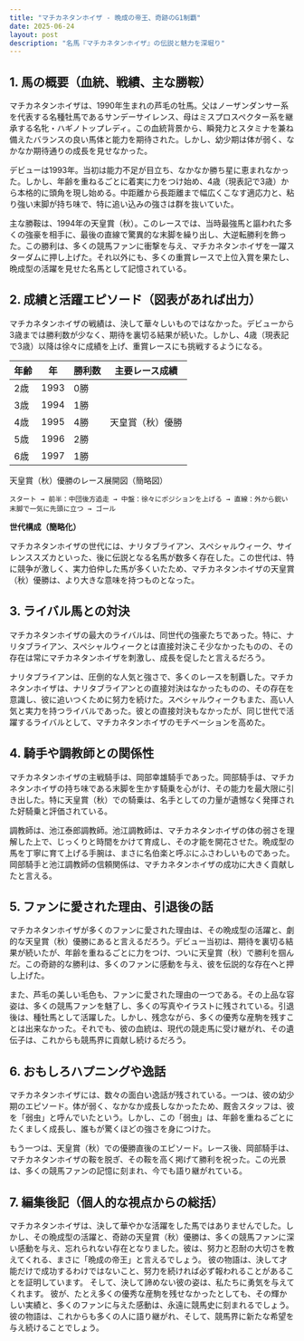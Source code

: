 ```yaml
---
title: "マチカネタンホイザ - 晩成の帝王、奇跡のG1制覇"
date: 2025-06-24
layout: post
description: "名馬『マチカネタンホイザ』の伝説と魅力を深堀り"
---
```


## 1. 馬の概要（血統、戦績、主な勝鞍）

マチカネタンホイザは、1990年生まれの芦毛の牡馬。父はノーザンダンサー系を代表する名種牡馬であるサンデーサイレンス、母はミスプロスペクター系を継承する名牝・ハギノトップレディ。この血統背景から、瞬発力とスタミナを兼ね備えたバランスの良い馬体と能力を期待された。しかし、幼少期は体が弱く、なかなか期待通りの成長を見せなかった。

デビューは1993年。当初は能力不足が目立ち、なかなか勝ち星に恵まれなかった。しかし、年齢を重ねるごとに着実に力をつけ始め、4歳（現表記で3歳）から本格的に頭角を現し始める。中距離から長距離まで幅広くこなす適応力と、粘り強い末脚が持ち味で、特に追い込みの強さは群を抜いていた。

主な勝鞍は、1994年の天皇賞（秋）。このレースでは、当時最強馬と謳われた多くの強豪を相手に、最後の直線で驚異的な末脚を繰り出し、大逆転勝利を飾った。この勝利は、多くの競馬ファンに衝撃を与え、マチカネタンホイザを一躍スターダムに押し上げた。それ以外にも、多くの重賞レースで上位入賞を果たし、晩成型の活躍を見せた名馬として記憶されている。


## 2. 成績と活躍エピソード（図表があれば出力）

マチカネタンホイザの戦績は、決して華々しいものではなかった。デビューから3歳までは勝利数が少なく、期待を裏切る結果が続いた。しかし、4歳（現表記で3歳）以降は徐々に成績を上げ、重賞レースにも挑戦するようになる。

| 年齢 | 年 | 勝利数 | 主要レース成績 |
|---|---|---|---|
| 2歳 | 1993 | 0勝 |  |
| 3歳 | 1994 | 1勝 |  |
| 4歳 | 1995 | 4勝 | 天皇賞（秋）優勝 |
| 5歳 | 1996 | 2勝 |  |
| 6歳 | 1997 | 1勝 |  |


天皇賞（秋）優勝のレース展開図（簡略図）

```
スタート → 前半：中団後方追走 → 中盤：徐々にポジションを上げる → 直線：外から鋭い末脚で一気に先頭に立つ → ゴール
```

**世代構成（簡略化）**

マチカネタンホイザの世代には、ナリタブライアン、スペシャルウィーク、サイレンススズカといった、後に伝説となる名馬が数多く存在した。この世代は、特に競争が激しく、実力伯仲した馬が多くいたため、マチカネタンホイザの天皇賞（秋）優勝は、より大きな意味を持つものとなった。


## 3. ライバル馬との対決

マチカネタンホイザの最大のライバルは、同世代の強豪たちであった。特に、ナリタブライアン、スペシャルウィークとは直接対決こそ少なかったものの、その存在は常にマチカネタンホイザを刺激し、成長を促したと言えるだろう。

ナリタブライアンは、圧倒的な人気と強さで、多くのレースを制覇した。マチカネタンホイザは、ナリタブライアンとの直接対決はなかったものの、その存在を意識し、彼に追いつくために努力を続けた。スペシャルウィークもまた、高い人気と実力を持つライバルであった。彼との直接対決もなかったが、同じ世代で活躍するライバルとして、マチカネタンホイザのモチベーションを高めた。


## 4. 騎手や調教師との関係性

マチカネタンホイザの主戦騎手は、岡部幸雄騎手であった。岡部騎手は、マチカネタンホイザの持ち味である末脚を生かす騎乗を心がけ、その能力を最大限に引き出した。特に天皇賞（秋）での騎乗は、名手としての力量が遺憾なく発揮された好騎乗と評価されている。

調教師は、池江泰郎調教師。池江調教師は、マチカネタンホイザの体の弱さを理解した上で、じっくりと時間をかけて育成し、その才能を開花させた。晩成型の馬を丁寧に育て上げる手腕は、まさに名伯楽と呼ぶにふさわしいものであった。  岡部騎手と池江調教師の信頼関係は、マチカネタンホイザの成功に大きく貢献したと言える。


## 5. ファンに愛された理由、引退後の話

マチカネタンホイザが多くのファンに愛された理由は、その晩成型の活躍と、劇的な天皇賞（秋）優勝にあると言えるだろう。デビュー当初は、期待を裏切る結果が続いたが、年齢を重ねるごとに力をつけ、ついに天皇賞（秋）で勝利を掴んだ。この奇跡的な勝利は、多くのファンに感動を与え、彼を伝説的な存在へと押し上げた。

また、芦毛の美しい毛色も、ファンに愛された理由の一つである。その上品な容姿は、多くの競馬ファンを魅了し、多くの写真やイラストに残されている。引退後は、種牡馬として活躍した。しかし、残念ながら、多くの優秀な産駒を残すことは出来なかった。それでも、彼の血統は、現代の競走馬に受け継がれ、その遺伝子は、これからも競馬界に貢献し続けるだろう。


## 6. おもしろハプニングや逸話

マチカネタンホイザには、数々の面白い逸話が残されている。一つは、彼の幼少期のエピソード。体が弱く、なかなか成長しなかったため、厩舎スタッフは、彼を「弱虫」と呼んでいたという。しかし、この「弱虫」は、年齢を重ねるごとにたくましく成長し、誰もが驚くほどの強さを身につけた。

もう一つは、天皇賞（秋）での優勝直後のエピソード。レース後、岡部騎手は、マチカネタンホイザの鞍を脱ぎ、その鞍を高く掲げて勝利を祝った。この光景は、多くの競馬ファンの記憶に刻まれ、今でも語り継がれている。


## 7. 編集後記（個人的な視点からの総括）

マチカネタンホイザは、決して華やかな活躍をした馬ではありませんでした。しかし、その晩成型の活躍と、奇跡の天皇賞（秋）優勝は、多くの競馬ファンに深い感動を与え、忘れられない存在となりました。彼は、努力と忍耐の大切さを教えてくれる、まさに「晩成の帝王」と言えるでしょう。  彼の物語は、決して才能だけで成功するわけではないこと、努力を続ければ必ず報われることがあることを証明しています。  そして、決して諦めない彼の姿は、私たちに勇気を与えてくれます。  彼が、たとえ多くの優秀な産駒を残せなかったとしても、その輝かしい実績と、多くのファンに与えた感動は、永遠に競馬史に刻まれるでしょう。  彼の物語は、これからも多くの人に語り継がれ、そして、競馬界に新たな希望を与え続けることでしょう。
